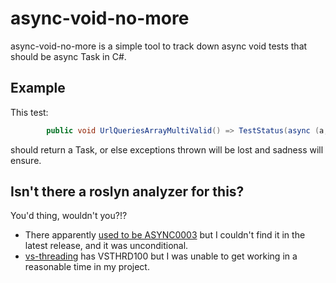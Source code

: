 # async-void-no-more

async-void-no-more is a simple tool to track down async void tests that should be async Task in C#.

## Example

This test:

```csharp
        public void UrlQueriesArrayMultiValid() => TestStatus(async (a, b) => await new lib.Search(a, b));
```

should return a Task, or else exceptions thrown will be lost and sadness will ensure.

## Isn't there a roslyn analyzer for this?

You'd thing, wouldn't you?!?

- There apparently [used to be ASYNC0003](https://roslyn-analyzers.readthedocs.io/en/latest/analyzers-info/async/avoid-async-void-methods.html) but I couldn't find it in the latest release, and it was unconditional.  
- [vs-threading](https://github.com/microsoft/vs-threading/blob/main/doc/analyzers/index.md) has VSTHRD100 but I was unable to get working in a reasonable time in my project.
